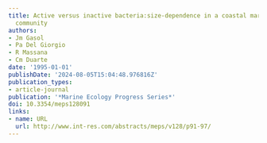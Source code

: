 ```yaml
---
title: Active versus inactive bacteria:size-dependence in a coastal marine plankton
  community
authors:
- Jm Gasol
- Pa Del Giorgio
- R Massana
- Cm Duarte
date: '1995-01-01'
publishDate: '2024-08-05T15:04:48.976816Z'
publication_types:
- article-journal
publication: '*Marine Ecology Progress Series*'
doi: 10.3354/meps128091
links:
- name: URL
  url: http://www.int-res.com/abstracts/meps/v128/p91-97/
---
```

